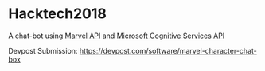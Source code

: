 # Hacktech2018

A chat-bot using [Marvel API](https://developer.marvel.com/) and [Microsoft Cognitive Services API](https://azure.microsoft.com/en-us/services/cognitive-services/)

Devpost Submission: https://devpost.com/software/marvel-character-chat-box
